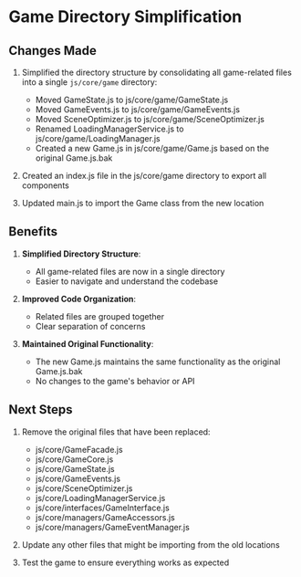 # Game Directory Simplification

## Changes Made

1. Simplified the directory structure by consolidating all game-related files into a single `js/core/game` directory:
   - Moved GameState.js to js/core/game/GameState.js
   - Moved GameEvents.js to js/core/game/GameEvents.js
   - Moved SceneOptimizer.js to js/core/game/SceneOptimizer.js
   - Renamed LoadingManagerService.js to js/core/game/LoadingManager.js
   - Created a new Game.js in js/core/game/Game.js based on the original Game.js.bak

2. Created an index.js file in the js/core/game directory to export all components

3. Updated main.js to import the Game class from the new location

## Benefits

1. **Simplified Directory Structure**:
   - All game-related files are now in a single directory
   - Easier to navigate and understand the codebase

2. **Improved Code Organization**:
   - Related files are grouped together
   - Clear separation of concerns

3. **Maintained Original Functionality**:
   - The new Game.js maintains the same functionality as the original Game.js.bak
   - No changes to the game's behavior or API

## Next Steps

1. Remove the original files that have been replaced:
   - js/core/GameFacade.js
   - js/core/GameCore.js
   - js/core/GameState.js
   - js/core/GameEvents.js
   - js/core/SceneOptimizer.js
   - js/core/LoadingManagerService.js
   - js/core/interfaces/GameInterface.js
   - js/core/managers/GameAccessors.js
   - js/core/managers/GameEventManager.js

2. Update any other files that might be importing from the old locations

3. Test the game to ensure everything works as expected